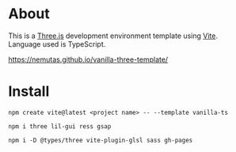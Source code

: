 # About
This is a [Three.js](https://threejs.org/) development environment template using [Vite](https://ja.vitejs.dev/).<br>
Language used is TypeScript.

https://nemutas.github.io/vanilla-three-template/

# Install
```
npm create vite@latest <project name> -- --template vanilla-ts
```
```
npm i three lil-gui ress gsap
```
```
npm i -D @types/three vite-plugin-glsl sass gh-pages
```
